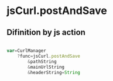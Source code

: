 # jsCurl.postAndSave

## Difinition by js action

```js.js

var=CurlManager
	?func=jsCurl.postAndSave
		&pathString
		&mainUrlString
		&headerString=String
```


